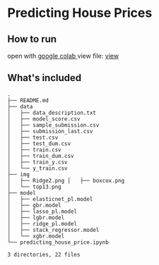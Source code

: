 # Predicting House Prices


 

## How to run
open with [google colab ](https://colab.research.google.com/notebooks/)
view file: [view](https://github.com/leanh153/Predicting-House-Price/blob/main/predicting_house_price.ipynb)


## What's included


```text
.
├── README.md
├── data
│   ├── data_description.txt
│   ├── model_score.csv
│   ├── sample_submission.csv
│   ├── submission_last.csv
│   ├── test.csv
│   ├── test_dum.csv
│   ├── train.csv
│   ├── train_dum.csv
│   ├── train_y.csv
│   └── y_train.csv
├── img
│   ├── Ridge2.png │   ├── boxcox.png
│   └── top13.png
├── model
│   ├── elasticnet_pl.model
│   ├── gbr.model
│   ├── lasso_pl.model
│   ├── lgbr.model
│   ├── ridge_pl.model
│   ├── stack_regressor.model
│   └── xgbr.model
└── predicting_house_price.ipynb

3 directories, 22 files
```
